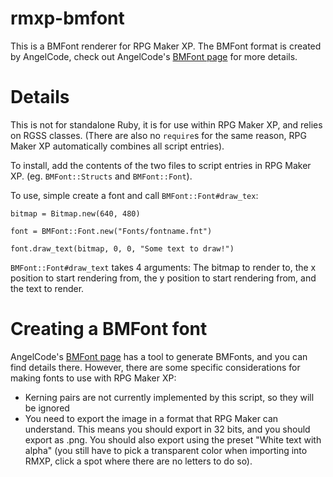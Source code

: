 # rmxp-bmfont

This is a BMFont renderer for RPG Maker XP. The BMFont format is created by AngelCode, check out AngelCode's [BMFont page](http://www.angelcode.com/products/bmfont/) for more details.

# Details
This is not for standalone Ruby, it is for use within RPG Maker XP, and relies on RGSS classes. (There are also no `require`s for the same reason, RPG Maker XP automatically combines all script entries).

To install, add the contents of the two files to script entries in RPG Maker XP. (eg. `BMFont::Structs` and `BMFont::Font`).

To use, simple create a font and call `BMFont::Font#draw_tex`:
```
bitmap = Bitmap.new(640, 480)

font = BMFont::Font.new("Fonts/fontname.fnt")

font.draw_text(bitmap, 0, 0, "Some text to draw!")
```

`BMFont::Font#draw_text` takes 4 arguments: The bitmap to render to, the x position to start rendering from, the y position to start rendering from, and the text to render.

# Creating a BMFont font
AngelCode's [BMFont page](http://www.angelcode.com/products/bmfont/) has a tool to generate BMFonts, and you can find details there. However, there are some specific considerations for making fonts to use with RPG Maker XP:
- Kerning pairs are not currently implemented by this script, so they will be ignored
- You need to export the image in a format that RPG Maker can understand. This means you should export in 32 bits, and you should export as .png. You should also export using the preset "White text with alpha" (you still have to pick a transparent color when importing into RMXP, click a spot where there are no letters to do so).
